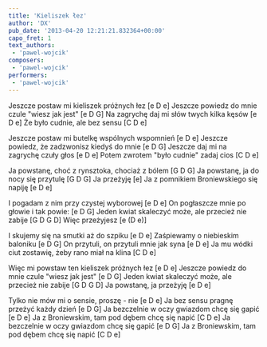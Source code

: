 ```yaml
---
title: 'Kieliszek łez'
author: 'DX'
pub_date: '2013-04-20 12:21:21.832364+00:00'
capo_fret: 1
text_authors:
 - 'pawel-wojcik'
composers:
 - 'pawel-wojcik'
performers:
 - 'pawel-wojcik'
---
```


Jeszcze postaw mi kieliszek próżnych łez [e D e]
Jeszcze powiedz do mnie czule "wiesz jak jest" [e D G]
Na zagrychę daj mi słów twych kilka kęsów [e D e]
Że było cudnie, ale bez sensu [C D e]

Jeszcze postaw mi butelkę wspólnych wspomnień [e D e]
Jeszcze powiedz, że zadzwonisz kiedyś do mnie [e D G]
Jeszcze daj mi na zagrychę czuły głos [e D e]
Potem zwrotem "było cudnie" zadaj cios [C D e]

Ja powstanę, choć z rynsztoka, chociaż z bólem [G D G]
Ja powstanę, ja do nocy się przytulę [G D G]
Ja przeżyję [e]
Ja z pomnikiem Broniewskiego się napiję [e D e]

I pogadam z nim przy czystej wyborowej [e D e]
On pogłaszcze mnie po głowie i tak powie: [e D G]
Jeden kwiat skaleczyć może, ale przecież nie zabije [G D G D]
Więc przeżyjesz [e (D e)]

I skujemy się na smutki aż do szpiku [e D e]
Zaśpiewamy o niebieskim baloniku [e D G]
On przytuli, on przytuli mnie jak syna [e D e]
Ja mu wódki ciut zostawię, żeby rano miał na klina [C D e]

Więc mi powstaw ten kieliszek próżnych łez [e D e]
Jeszcze powiedz do mnie czule "wiesz jak jest" [e D G]
Jeden kwiat skaleczyć może, ale przecież nie zabije [G D G D]
Ja powstanę, ja przeżyję [e D e]

Tylko nie mów mi o sensie, proszę - nie [e D e]
Ja bez sensu pragnę przeżyć każdy dzień [e D G]
Ja bezczelnie w oczy gwiazdom chcę się gapić [e D e]
Ja z Broniewskim, tam pod dębem chcę się napić [C D e]
Ja bezczelnie w oczy gwiazdom chcę się gapić [e D G]
Ja z Broniewskim, tam pod dębem chcę się napić [C D e]